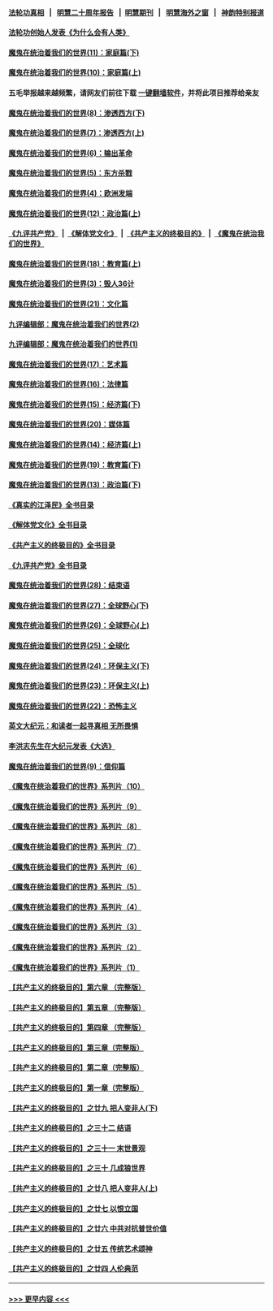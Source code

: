 #### [法轮功真相](https://github.com/gfw-breaker/truth/blob/master/README.md?t=0) &nbsp;&nbsp;|&nbsp;&nbsp; [明慧二十周年报告](https://github.com/gfw-breaker/mh-reports/blob/master/README.md?t=0) &nbsp;&nbsp;|&nbsp;&nbsp;[明慧期刊](https://github.com/gfw-breaker/mh-qikan) &nbsp;&nbsp;|&nbsp;&nbsp; [明慧海外之窗](https://github.com/gfw-breaker/mh-news/blob/master/README.md?t=0) &nbsp;&nbsp;|&nbsp;&nbsp; [神韵特别报道](https://github.com/gfw-breaker/mh-news/blob/master/shenyun.md?t=0)
#### [法轮功创始人发表《为什么会有人类》](../pages/nsc422/n13912117.md?t=01311543) 
#### [魔鬼在统治着我们的世界(11)：家庭篇(下)](../pages/nsc422/n10440961.md?t=01311543) 
#### [魔鬼在统治着我们的世界(10)：家庭篇(上)](../pages/nsc422/n10435448.md?t=01311543) 
#### 五毛举报越来越频繁，请网友们前往下载 [一键翻墙软件](https://github.com/gfw-breaker/ssr-accounts)，并将此项目推荐给亲友
#### [魔鬼在统治着我们的世界(8)：渗透西方(下)](../pages/nsc422/n10429603.md?t=01311543) 
#### [魔鬼在统治着我们的世界(7)：渗透西方(上)](../pages/nsc422/n10426013.md?t=01311543) 
#### [魔鬼在统治着我们的世界(6)：输出革命](../pages/nsc422/n10421536.md?t=01311543) 
#### [魔鬼在统治着我们的世界(5)：东方杀戮](../pages/nsc422/n10417707.md?t=01311543) 
#### [魔鬼在统治着我们的世界(4)：欧洲发端](../pages/nsc422/n10414890.md?t=01311543) 
#### [魔鬼在统治着我们的世界(12)：政治篇(上)](../pages/nsc422/n10444576.md?t=01311543) 
#### [《九评共产党》](https://github.com/begood0513/9ping.md/blob/master/README.md) &nbsp;|&nbsp; [《解体党文化》](../../../../jtdwh.md/blob/master/README.md)  &nbsp;|&nbsp; [《共产主义的终极目的》](../../../../gczydzjmd.md/blob/master/README.md) &nbsp;|&nbsp; [《魔鬼在统治我们的世界》](../../../../mgztzwmdsj.md/blob/master/README.md) 
#### [魔鬼在统治着我们的世界(18)：教育篇(上)](../pages/nsc422/n10526970.md?t=01311543) 
#### [魔鬼在统治着我们的世界(3)：毁人36计](../pages/nsc422/n10411583.md?t=01311543) 
#### [魔鬼在统治着我们的世界(21)：文化篇](../pages/nsc422/n10597706.md?t=01311543) 
#### [九评编辑部：魔鬼在统治着我们的世界(2)](../pages/nsc422/n10410036.md?t=01311543) 
#### [九评编辑部：魔鬼在统治着我们的世界(1)](../pages/nsc422/n10406825.md?t=01311543) 
#### [魔鬼在统治着我们的世界(17)：艺术篇](../pages/nsc422/n10499093.md?t=01311543) 
#### [魔鬼在统治着我们的世界(16)：法律篇](../pages/nsc422/n10485969.md?t=01311543) 
#### [魔鬼在统治着我们的世界(15)：经济篇(下)](../pages/nsc422/n10469975.md?t=01311543) 
#### [魔鬼在统治着我们的世界(20)：媒体篇](../pages/nsc422/n10586579.md?t=01311543) 
#### [魔鬼在统治着我们的世界(14)：经济篇(上)](../pages/nsc422/n10457370.md?t=01311543) 
#### [魔鬼在统治着我们的世界(19)：教育篇(下)](../pages/nsc422/n10564808.md?t=01311543) 
#### [魔鬼在统治着我们的世界(13)：政治篇(下)](../pages/nsc422/n10448270.md?t=01311543) 
#### [《真实的江泽民》全书目录](../pages/nsc422/n13721399.md?t=01311543) 
#### [《解体党文化》全书目录](../pages/nsc422/n13721157.md?t=01311543) 
#### [《共产主义的终极目的》全书目录](../pages/nsc422/n13721048.md?t=01311543) 
#### [《九评共产党》全书目录](../pages/nsc422/n13708085.md?t=01311543) 
#### [魔鬼在统治着我们的世界(28)：结束语](../pages/nsc422/n10936246.md?t=01311543) 
#### [魔鬼在统治着我们的世界(27)：全球野心(下)](../pages/nsc422/n10928319.md?t=01311543) 
#### [魔鬼在统治着我们的世界(26)：全球野心(上)](../pages/nsc422/n10900318.md?t=01311543) 
#### [魔鬼在统治着我们的世界(25)：全球化](../pages/nsc422/n10788205.md?t=01311543) 
#### [魔鬼在统治着我们的世界(24)：环保主义(下)](../pages/nsc422/n10695307.md?t=01311543) 
#### [魔鬼在统治着我们的世界(23)：环保主义(上)](../pages/nsc422/n10688613.md?t=01311543) 
#### [魔鬼在统治着我们的世界(22)：恐怖主义](../pages/nsc422/n10614727.md?t=01311543) 
#### [英文大纪元：和读者一起寻真相 无所畏惧](../pages/nsc422/n12542027.md?t=01311543) 
#### [李洪志先生在大纪元发表《大选》](../pages/nsc422/n12534746.md?t=01311543) 
#### [魔鬼在统治着我们的世界(9)：信仰篇](../pages/nsc422/n10432159.md?t=01311543) 
#### [《魔鬼在统治着我们的世界》系列片（10）](../pages/nsc422/n12292670.md?t=01311543) 
#### [《魔鬼在统治着我们的世界》系列片（9）](../pages/nsc422/n12290859.md?t=01311543) 
#### [《魔鬼在统治着我们的世界》系列片（8）](../pages/nsc422/n12287445.md?t=01311543) 
#### [《魔鬼在统治着我们的世界》系列片（7）](../pages/nsc422/n12283425.md?t=01311543) 
#### [《魔鬼在统治着我们的世界》系列片（6）](../pages/nsc422/n12282314.md?t=01311543) 
#### [《魔鬼在统治着我们的世界》系列片（5）](../pages/nsc422/n12281419.md?t=01311543) 
#### [《魔鬼在统治着我们的世界》系列片（4）](../pages/nsc422/n12274024.md?t=01311543) 
#### [《魔鬼在统治着我们的世界》系列片（3）](../pages/nsc422/n12271322.md?t=01311543) 
#### [《魔鬼在统治着我们的世界》系列片（2）](../pages/nsc422/n12269049.md?t=01311543) 
#### [《魔鬼在统治着我们的世界》系列片（1）](../pages/nsc422/n12267575.md?t=01311543) 
#### [【共产主义的终极目的】第六章 （完整版）](../pages/nsc422/n11428913.md?t=01311543) 
#### [【共产主义的终极目的】第五章 （完整版）](../pages/nsc422/n11428912.md?t=01311543) 
#### [【共产主义的终极目的】第四章 （完整版）](../pages/nsc422/n11428907.md?t=01311543) 
#### [【共产主义的终极目的】第三章（完整版）](../pages/nsc422/n11428848.md?t=01311543) 
#### [【共产主义的终极目的】第二章（完整版）](../pages/nsc422/n11428831.md?t=01311543) 
#### [【共产主义的终极目的】第一章（完整版）](../pages/nsc422/n11417651.md?t=01311543) 
#### [【共产主义的终极目的】之廿九 把人变非人(下)](../pages/nsc422/n11344140.md?t=01311543) 
#### [【共产主义的终极目的】之三十二 结语](../pages/nsc422/n11360535.md?t=01311543) 
#### [【共产主义的终极目的】之三十一 末世景观](../pages/nsc422/n11351129.md?t=01311543) 
#### [【共产主义的终极目的】之三十 几成狼世界](../pages/nsc422/n11348280.md?t=01311543) 
#### [【共产主义的终极目的】之廿八 把人变非人(上)](../pages/nsc422/n11340492.md?t=01311543) 
#### [【共产主义的终极目的】之廿七 以恨立国](../pages/nsc422/n11336944.md?t=01311543) 
#### [【共产主义的终极目的】之廿六 中共对抗普世价值](../pages/nsc422/n11324785.md?t=01311543) 
#### [【共产主义的终极目的】之廿五 传统艺术颂神](../pages/nsc422/n11296396.md?t=01311543) 
#### [【共产主义的终极目的】之廿四 人伦典范](../pages/nsc422/n11296397.md?t=01311543) 

----
#### [ >>> 更早内容 <<< ](../indexes/nsc422-earlier.md)
